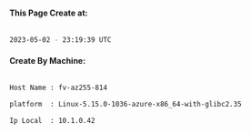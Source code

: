 
   
#### This Page Create at:

```bash

2023-05-02 - 23:19:39 UTC

```

#### Create By Machine:

```bash

Host Name : fv-az255-814

platform  : Linux-5.15.0-1036-azure-x86_64-with-glibc2.35

Ip Local  : 10.1.0.42

```

